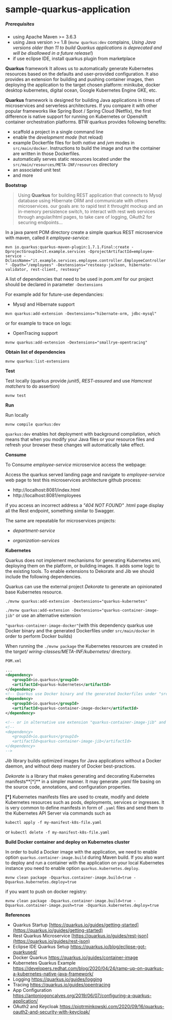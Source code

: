 # sample-quarkus-application

##### Prerequisites

- using Apache Maven >= 3.6.3
- using Java version >= 1.8  (`mvnw quarkus:dev` complains, _Using Java versions older than 11 to build Quarkus applications is deprecated and will be disallowed in a future release!_)
- if use eclipse IDE, install quarkus plugin from marketplace 

**Quarkus** framework It allows us to automatically generate Kubernetes resources based on the defaults and user-provided configuration. It also provides an extension for building and pushing container images, then deploying the application to the target chosen platform: minikube, docker desktop kubernetes, digital ocean, Google Kubernetes Engine GKE, etc.

**Quarkus** framework is designed for building Java applications in times of microservices and serverless architectures.  If you compare it with other popular frameworks like  Spring Boot / Spring Cloud (Netflix), the first difference is native support for running on Kubernetes or Openshift container orchestration platforms. BTW quarkus provides following benefits:

- scaffold a project in a single command line
- enable the *development mode* (hot reload)
- example Dockerfile files for both _native_ and _jvm_ modes in `src/main/docker`. Instructions to build the image and run the container are written in those Dockerfiles.
- automatically serves static resources located under the `src/main/resources/META-INF/resources` directory
- an associated unit test 
- and more

**Bootstrap**

> Using **Quarkus** for building REST application that connects to Mysql database using Hibernate ORM and communicate with others microservices. our goals are: to rapid test it throught mockup and an in-memory persistence switch, to interact with rest web services through angular/html pages,  to take care of logging, OAuth2 for securing endpoints...

In a java parent POM directory create a simple quarkus REST microservice with maven, called it _employee-service_:

`mvn io.quarkus:quarkus-maven-plugin:1.7.1.Final:create -DprojectGroupId=it.example.services -DprojectArtifactId=employee-service -DclassName="it.example.services.employee.controller.EmployeeController" -Dpath="/employees" -Dextensions="resteasy-jackson, hibernate-validator, rest-client, resteasy"`

A list of dependencies that need to be used in *pom.xml* for our project should be declared in parameter `-Dextensions`

For example add for future-use dependancies:

- Mysql and Hibernate support

`mvn quarkus:add-extension -Dextensions="hibernate-orm, jdbc-mysql"`

or for example to trace on logs:

- OpenTracing support

`mvnw quarkus:add-extension -Dextensions="smallrye-opentracing"`   

**Obtain list of dependencies**

`mvnw quarkus:list-extensions`

**Test**

Test locally  (quarkus provide *junit5*, *REST-assured* and use *Hamcrest matchers* to do assertion)

`mvnw test`

**Run**

Run locally 

`mvnw compile quarkus:dev`

`quarkus:dev` enables hot deployment with background compilation, which means that when you modify your Java files or your resource files and refresh  your browser these changes will automatically take effect.

**Consume**

To Consume _employee-service_ microservice access the webpage:

Access the quarkus served landing page and navigate to _employee-service_ web page to test this microservices architecture github process:

- http://localhost:8081/index.html
- http://localhost:8081/employees

if you access an incorrect address a *"404 NOT FOUND"* .html page display all the Rest endpoint, something similar to Swagger.

The same are repeatable for microservices projects: 

- _department-service_ 

- _organization-services_



**Kubernetes**

Quarkus does not implement mechanisms for generating Kubernetes xml, deploying them on the platform, or building images. It adds  some logic to the existing tools. To enable extensions to Dekorate and  Jib we should include the following dependencies. 

Quarkus can use the external project *Dekorate* to generate an opinionated base Kubernetes resource.

`./mvnw quarkus:add-extension -Dextensions="quarkus-kubernetes"`

`./mvnw quarkus:add-extension -Dextensions="quarkus-container-image-jib"` or use an alternative extension 

`"quarkus-container-image-docker"`(with this dependency quarkus use Docker binary and the generated Dockerfiles under `src/main/docker` in order to perform Docker builds)

When running the `./mvnw package` the Kubernetes resources are created in the t*arget/*
*wiring-classes/META-INF/kubernetes/* directory.

```xml
POM.xml

...
<dependency>
   <groupId>io.quarkus</groupId>
   <artifactId>quarkus-kubernetes</artifactId>
</dependency>
<!-- Quarkus use Docker binary and the generated Dockerfiles under "src/main/docker" -->
<dependency>
   <groupId>io.quarkus</groupId>
   <artifactId>quarkus-container-image-docker</artifactId>
</dependency>

<!-- or in alternative use extension "quarkus-container-image-jib" and Quarkus use Jib to build docker image-->
<!--
<dependency>
   <groupId>io.quarkus</groupId>
   <artifactId>quarkus-container-image-jib</artifactId>
</dependency> 
-->

```

*Jib* library builds optimized images for Java applications without a Docker daemon, and without deep mastery of Docker best-practices. 

*Dekorate* is a library that makes generating and decorating Kubernetes manifests**[*]** in a simpler manner.  It may generate *.yaml* file basing on the source code, annotations, and  configuration properties.

**[*]** Kubernetes manifests files are used to create, modify and delete  Kubernetes resources such as pods, deployments, services or ingresses.  It is very common to define manifests in form of `.yaml` files and send them to the Kubernetes API Server via commands such as 

`kubectl apply -f my-manifest-k8s-file.yaml` 

or `kubectl delete -f my-manifest-k8s-file.yaml`



**Build Docker container and deploy on Kubernetes cluster**  

In order to build a Docker image with the application, we need to enable option `quarkus.container-image.build` during Maven build. If you also want to deploy and run a container with the application on your local Kubernetes instance you need to enable option `quarkus.kubernetes.deploy`.

`mvnw clean package -Dquarkus.container-image.build=true -Dquarkus.kubernetes.deploy=true`

if you want to push on docker registry:

`mvnw clean package -Dquarkus.container-image.build=true -Dquarkus.container-image.push=true -Dquarkus.kubernetes.deploy=true`



**References**

- Quarkus Startup [https://quarkus.io/guides/getting-started](https://quarkus.io/guides/getting-started)
- Rest Quarkus Microservice [https://quarkus.io/guides/rest-json](https://quarkus.io/guides/rest-json)
- Eclipse IDE Quarkus Setup https://quarkus.io/blog/eclipse-got-quarkused/
- Docker Quarkus https://quarkus.io/guides/container-image
- Kubernetes Quarkus Example https://developers.redhat.com/blog/2020/04/24/ramp-up-on-quarkus-a-kubernetes-native-java-framework/ 
- Logging https://quarkus.io/guides/logging 
- Tracing https://quarkus.io/guides/opentracing
- App Configuration https://antoniogoncalves.org/2019/06/07/configuring-a-quarkus-application/
- OAuth2 and Keycloak  https://piotrminkowski.com/2020/09/16/quarkus-oauth2-and-security-with-keycloak/

